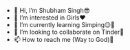 - 👋 Hi, I’m Shubham Singh😎
- 👀 I’m interested in Girls❤️
- 🌱 I’m currently learning Simping😌🙏
- 💞️ I’m looking to collaborate on Tinder👻
- 📫 How to reach me (Way to God)🙂

<!---
alivexdevil/alivexdevil is a ✨ special ✨ repository because its `README.md` (this file) appears on your GitHub profile.
You can click the Preview link to take a look at your changes.
--->
